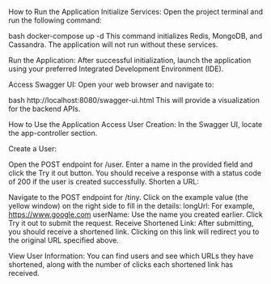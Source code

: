 How to Run the Application
Initialize Services: Open the project terminal and run the following command:

bash
docker-compose up -d
This command initializes Redis, MongoDB, and Cassandra. The application will not run without these services.

Run the Application: After successful initialization, launch the application using your preferred Integrated Development Environment (IDE).

Access Swagger UI: Open your web browser and navigate to:

bash
http://localhost:8080/swagger-ui.html
This will provide a visualization for the backend APIs.

How to Use the Application
Access User Creation: In the Swagger UI, locate the app-controller section.

Create a User:

Open the POST endpoint for /user.
Enter a name in the provided field and click the Try it out button.
You should receive a response with a status code of 200 if the user is created successfully.
Shorten a URL:

Navigate to the POST endpoint for /tiny.
Click on the example value (the yellow window) on the right side to fill in the details:
longUrl: For example, https://www.google.com
userName: Use the name you created earlier.
Click Try it out to submit the request.
Receive Shortened Link: After submitting, you should receive a shortened link. Clicking on this link will redirect you to the original URL specified above.

View User Information: You can find users and see which URLs they have shortened, along with the number of clicks each shortened link has received.
